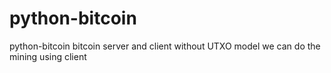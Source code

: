 # python-bitcoin
python-bitcoin
bitcoin server and client without UTXO model
we can do the mining using client
